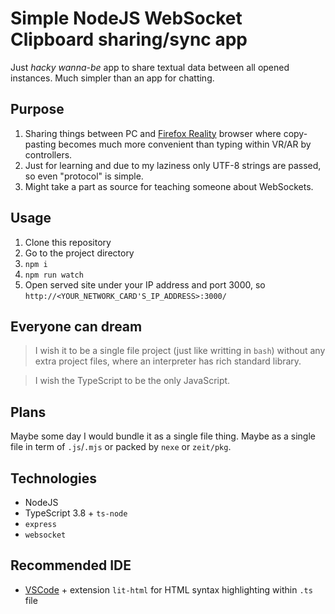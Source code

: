 # Simple NodeJS WebSocket Clipboard sharing/sync app

Just *hacky wanna-be* app to share textual data between all opened instances.
Much simpler than an app for chatting.

## Purpose

1. Sharing things between PC and [Firefox Reality](https://mixedreality.mozilla.org/firefox-reality/) browser where copy-pasting becomes much more convenient than typing within VR/AR by controllers.
2. Just for learning and due to my laziness only UTF-8 strings are passed, so even "protocol" is simple.
3. Might take a part as source for teaching someone about WebSockets.

## Usage

1. Clone this repository
2. Go to the project directory
3. `npm i`
4. `npm run watch`
5. Open served site under your IP address and port 3000, so `http://<YOUR_NETWORK_CARD'S_IP_ADDRESS>:3000/`

## Everyone can dream

>I wish it to be a single file project (just like writting in `bash`) without any extra project files, where an interpreter has rich standard library.

>I wish the TypeScript to be the only JavaScript.

## Plans

Maybe some day I would bundle it as a single file thing. Maybe as a single file in term of `.js`/`.mjs` or packed by `nexe` or `zeit/pkg`.

## Technologies

* NodeJS
* TypeScript 3.8 + `ts-node`
* `express`
* `websocket`

## Recommended IDE

* [VSCode](https://code.visualstudio.com/) + extension `lit-html` for HTML syntax highlighting within `.ts` file
